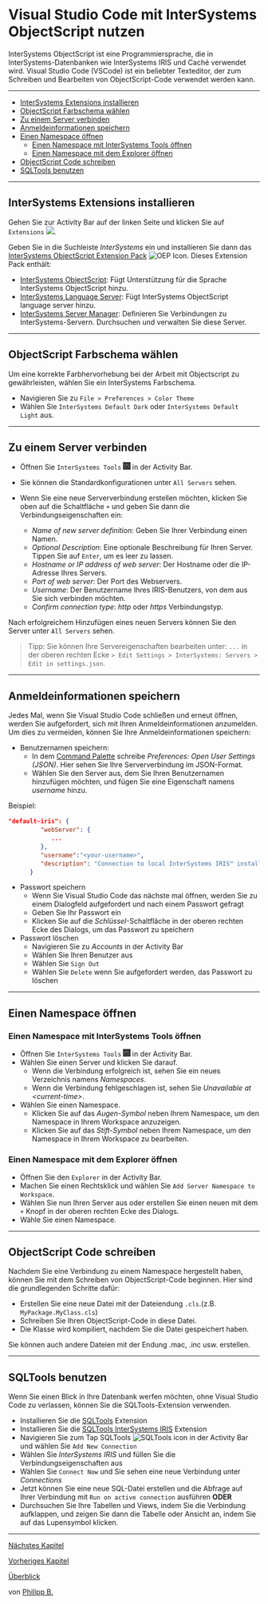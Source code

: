# Visual Studio Code mit InterSystems ObjectScript nutzen

InterSystems ObjectScript ist eine Programmiersprache, die in InterSystems-Datenbanken wie InterSystems IRIS und Caché verwendet wird. Visual Studio Code (VSCode) ist ein beliebter Texteditor, der zum Schreiben und Bearbeiten von ObjectScript-Code verwendet werden kann.

---

-   [InterSystems Extensions installieren](#intersystems-extensions-installieren)
-   [ObjectScript Farbschema wählen](#objectscript-farbschema-wählen)
-   [Zu einem Server verbinden](#zu-einem-server-verbinden)
-   [Anmeldeinformationen speichern](#anmeldeinformationen-speichern)
-   [Einen Namespace öffnen](#einen-namespace-öffnen)
    -   [Einen Namespace mit InterSystems Tools öffnen](#einen-namespace-mit-intersystems-tools-öffnen)
    -   [Einen Namespace mit dem Explorer öffnen](#einen-namespace-mit-dem-explorer-öffnen)
-   [ObjectScript Code schreiben](#objectscript-code-schreiben)
-   [SQLTools benutzen](#sqltools-benutzen)

---

## InterSystems Extensions installieren

Gehen Sie zur Activity Bar auf der linken Seite und klicken Sie auf `Extensions` <img src = "https://i0.wp.com/www.phdata.io/wp-content/uploads/2021/06/VSCode-Extension-Icon-.png" tile = "Extensions Icon" width = "3%"/>.

Geben Sie in die Suchleiste _InterSystems_ ein und installieren Sie dann das [InterSystems ObjectScript Extension Pack](https://marketplace.visualstudio.com/items?itemName=intersystems-community.objectscript-pack) <img src = "https://intersystems-community.gallerycdn.vsassets.io/extensions/intersystems-community/objectscript-pack/1.0.3/1612388253024/Microsoft.VisualStudio.Services.Icons.Default" title = "OEP Icon" width = "3%"/>. Dieses Extension Pack enthält:

-   [InterSystems ObjectScript](https://marketplace.visualstudio.com/items?itemName=intersystems-community.vscode-objectscript): Fügt Unterstützung für die Sprache InterSystems ObjectScript hinzu.
-   [InterSystems Language Server](https://marketplace.visualstudio.com/items?itemName=intersystems.language-server): Fügt InterSystems ObjectScript language server hinzu.
-   [InterSystems Server Manager](https://marketplace.visualstudio.com/items?itemName=intersystems-community.servermanager): Definieren Sie Verbindungen zu InterSystems-Servern. Durchsuchen und verwalten Sie diese Server.

---

## ObjectScript Farbschema wählen

Um eine korrekte Farbhervorhebung bei der Arbeit mit Objectscript zu gewährleisten, wählen Sie ein InterSystems Farbschema.

-   Navigieren Sie zu `File > Preferences > Color Theme`
-   Wählen Sie `InterSystems Default Dark` oder `InterSystems Default Light` aus.

---

## Zu einem Server verbinden

-   Öffnen Sie `InterSystems Tools` <img src = "../imgs/InterSystemsToolsIcon.png" title = "InterSystemsToolsIcon" width = "3%"/> in der Activity Bar.
-   Sie können die Standardkonfigurationen unter `All Servers` sehen.
-   Wenn Sie eine neue Serververbindung erstellen möchten, klicken Sie oben auf die Schaltfläche `+` und geben Sie dann die Verbindungseigenschaften ein:

    -   _Name of new server definition_: Geben Sie Ihrer Verbindung einen Namen.
    -   _Optional Description_: Eine optionale Beschreibung für Ihren Server. Tippen Sie auf `Enter`, um es leer zu lassen.
    -   _Hostname or IP address of web server_: Der Hostname oder die IP-Adresse Ihres Servers.
    -   _Port of web server_: Der Port des Webservers.
    -   _Username_: Der Benutzername Ihres IRIS-Benutzers, von dem aus Sie sich verbinden möchten.
    -   _Confirm connection type_: _http_ oder _https_ Verbindungstyp.

Nach erfolgreichem Hinzufügen eines neuen Servers können Sie den Server unter `All Servers` sehen.

> Tipp: Sie können Ihre Servereigenschaften bearbeiten unter: `...` in der oberen rechten Ecke `> Edit Settings > InterSystems: Servers > Edit in settings.json`.

---

## Anmeldeinformationen speichern

Jedes Mal, wenn Sie Visual Studio Code schließen und erneut öffnen, werden Sie aufgefordert, sich mit Ihren Anmeldeinformationen anzumelden. Um dies zu vermeiden, können Sie Ihre Anmeldeinformationen speichern:

-   Benutzernamen speichern:
    -   In dem [Command Palette](KeyboardShortcuts.md#command-palette) schreibe _Preferences: Open User Settings (JSON)_. Hier sehen Sie Ihre Serververbindung im JSON-Format.
    -   Wählen Sie den Server aus, dem Sie Ihren Benutzernamen hinzufügen möchten, und fügen Sie eine Eigenschaft namens _username_ hinzu.

Beispiel:

```json
"default~iris": {
         "webServer": {
            ...
         },
         "username":"<your-username>",
         "description": "Connection to local InterSystems IRIS™ installed with default settings."
      }
```

-   Passwort speichern
    -   Wenn Sie Visual Studio Code das nächste mal öffnen, werden Sie zu einem Dialogfeld aufgefordert und nach einem Passwort gefragt
    -   Geben Sie Ihr Passwort ein
    -   Klicken Sie auf die _Schlüssel_-Schaltfläche in der oberen rechten Ecke des Dialogs, um das Passwort zu speichern
-   Passwort löschen
    -   Navigieren Sie zu _Accounts_ in der Activity Bar
    -   Wählen Sie Ihren Benutzer aus
    -   Wählen Sie `Sign Out`
    -   Wählen Sie `Delete` wenn Sie aufgefordert werden, das Passwort zu löschen

---

## Einen Namespace öffnen

### Einen Namespace mit InterSystems Tools öffnen

-   Öffnen Sie `InterSystems Tools` <img src = "../imgs/InterSystemsToolsIcon.png" title = "InterSystemsToolsIcon" width = "3%"/> in der Activity Bar.
-   Wählen Sie einen Server und klicken Sie darauf.
    -   Wenn die Verbindung erfolgreich ist, sehen Sie ein neues Verzeichnis namens _Namespaces_.
    -   Wenn die Verbindung fehlgeschlagen ist, sehen Sie _Unavailable at \<current-time\>_.
-   Wählen Sie einen Namespace.
    -   Klicken Sie auf das _Augen-Symbol_ neben Ihrem Namespace, um den Namespace in Ihrem Workspace anzuzeigen.
    -   Klicken Sie auf das _Stift-Symbol_ neben Ihrem Namespace, um den Namespace in Ihrem Workspace zu bearbeiten.

### Einen Namespace mit dem Explorer öffnen

-   Öffnen Sie den `Explorer` in der Activity Bar.
-   Machen Sie einen Rechtsklick und wählen Sie `Add Server Namespace to Workspace`.
-   Wählen Sie nun Ihren Server aus oder erstellen Sie einen neuen mit dem `+` Knopf in der oberen rechten Ecke des Dialogs.
-   Wähle Sie einen Namespace.

---

## ObjectScript Code schreiben

Nachdem Sie eine Verbindung zu einem Namespace hergestellt haben, können Sie mit dem Schreiben von ObjectScript-Code beginnen. Hier sind die grundlegenden Schritte dafür:

-   Erstellen Sie eine neue Datei mit der Dateiendung `.cls`.(z.B. `MyPackage.MyClass.cls`)
-   Schreiben Sie Ihren ObjectScript-Code in diese Datei.
-   Die Klasse wird kompiliert, nachdem Sie die Datei gespeichert haben.

Sie können auch andere Dateien mit der Endung .mac, .inc usw. erstellen.

---

## SQLTools benutzen

Wenn Sie einen Blick in Ihre Datenbank werfen möchten, ohne Visual Studio Code zu verlassen, können Sie die SQLTools-Extension verwenden.

-   Installieren Sie die [SQLTools](https://marketplace.visualstudio.com/items?itemName=mtxr.sqltools) Extension
-   Installieren Sie die [SQLTools InterSystems IRIS](https://marketplace.visualstudio.com/items?itemName=intersystems-community.sqltools-intersystems-driver) Extension
-   Navigieren Sie zum Tap SQLTools <img src ="https://raw.githubusercontent.com/intersystems-community/sqltools-intersystems-driver/master/docs/assets/img/activitybar.png" title = "SQLTools icon"> in der Activity Bar und wählen Sie `Add New Connection`
-   Wählen Sie _InterSystems IRIS_ und füllen Sie die Verbindungseigenschaften aus
-   Wählen Sie `Connect Now` und Sie sehen eine neue Verbindung unter _Connections_
-   Jetzt können Sie eine neue SQL-Datei erstellen und die Abfrage auf Ihrer Verbindung mit `Run on active connection` ausführen
    **ODER**
-   Durchsuchen Sie Ihre Tabellen und Views, indem Sie die Verbindung aufklappen, und zeigen Sie dann die Tabelle oder Ansicht an, indem Sie auf das Lupensymbol klicken.

---

[Nächstes Kapitel](TipsForVsCode.md)

[Vorheriges Kapitel](GettingStartedWithVSCode.md)

[Überblick](../README.md)

von [Philipp B.](https://github.com/cophilot)
